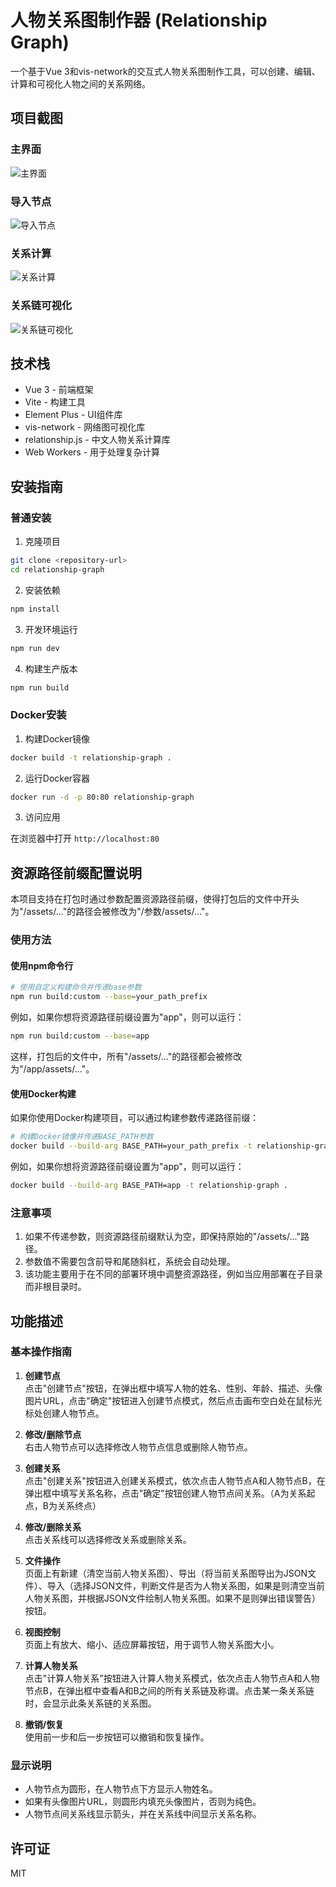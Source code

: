 # 人物关系图制作器 (Relationship Graph)

一个基于Vue 3和vis-network的交互式人物关系图制作工具，可以创建、编辑、计算和可视化人物之间的关系网络。

## 项目截图

### 主界面

![主界面](./img/image1.png)

### 导入节点

![导入节点](./img/image2.png)

### 关系计算

![关系计算](./img/image3.png)

### 关系链可视化

![关系链可视化](./img/image4.png)

## 技术栈

- Vue 3 - 前端框架
- Vite - 构建工具
- Element Plus - UI组件库
- vis-network - 网络图可视化库
- relationship.js - 中文人物关系计算库
- Web Workers - 用于处理复杂计算

## 安装指南

### 普通安装

1. 克隆项目

```bash
git clone <repository-url>
cd relationship-graph
```

2. 安装依赖

```bash
npm install
```

3. 开发环境运行

```bash
npm run dev
```

4. 构建生产版本

```bash
npm run build
```

### Docker安装

1. 构建Docker镜像

```bash
docker build -t relationship-graph .
```

2. 运行Docker容器

```bash
docker run -d -p 80:80 relationship-graph
```

3. 访问应用

在浏览器中打开 `http://localhost:80`








## 资源路径前缀配置说明

本项目支持在打包时通过参数配置资源路径前缀，使得打包后的文件中开头为"/assets/..."的路径会被修改为"/参数/assets/..."。

### 使用方法

#### 使用npm命令行

```bash
# 使用自定义构建命令并传递base参数
npm run build:custom --base=your_path_prefix
```

例如，如果你想将资源路径前缀设置为"app"，则可以运行：

```bash
npm run build:custom --base=app
```

这样，打包后的文件中，所有"/assets/..."的路径都会被修改为"/app/assets/..."。

#### 使用Docker构建

如果你使用Docker构建项目，可以通过构建参数传递路径前缀：

```bash
# 构建Docker镜像并传递BASE_PATH参数
docker build --build-arg BASE_PATH=your_path_prefix -t relationship-graph .
```

例如，如果你想将资源路径前缀设置为"app"，则可以运行：

```bash
docker build --build-arg BASE_PATH=app -t relationship-graph .
```

### 注意事项

1. 如果不传递参数，则资源路径前缀默认为空，即保持原始的"/assets/..."路径。
2. 参数值不需要包含前导和尾随斜杠，系统会自动处理。
3. 该功能主要用于在不同的部署环境中调整资源路径，例如当应用部署在子目录而非根目录时。

## 功能描述

### 基本操作指南

1. **创建节点**  
   点击"创建节点"按钮，在弹出框中填写人物的姓名、性别、年龄、描述、头像图片URL，点击"确定"按钮进入创建节点模式，然后点击画布空白处在鼠标光标处创建人物节点。

2. **修改/删除节点**  
   右击人物节点可以选择修改人物节点信息或删除人物节点。

3. **创建关系**  
   点击"创建关系"按钮进入创建关系模式，依次点击人物节点A和人物节点B，在弹出框中填写关系名称，点击"确定"按钮创建人物节点间关系。（A为关系起点，B为关系终点）

4. **修改/删除关系**  
   点击关系线可以选择修改关系或删除关系。

5. **文件操作**  
   页面上有新建（清空当前人物关系图）、导出（将当前关系图导出为JSON文件）、导入（选择JSON文件，判断文件是否为人物关系图，如果是则清空当前人物关系图，并根据JSON文件绘制人物关系图。如果不是则弹出错误警告）按钮。

6. **视图控制**  
   页面上有放大、缩小、适应屏幕按钮，用于调节人物关系图大小。

7. **计算人物关系**  
   点击"计算人物关系"按钮进入计算人物关系模式，依次点击人物节点A和人物节点B，在弹出框中查看A和B之间的所有关系链及称谓。点击某一条关系链时，会显示此条关系链的关系图。

8. **撤销/恢复**  
   使用前一步和后一步按钮可以撤销和恢复操作。

### 显示说明

- 人物节点为圆形，在人物节点下方显示人物姓名。
- 如果有头像图片URL，则圆形内填充头像图片，否则为纯色。
- 人物节点间关系线显示箭头，并在关系线中间显示关系名称。

## 许可证

MIT